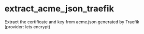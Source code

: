 # extract_acme_json_traefik
Extract the certificate and key from acme.json generated by Traefik (provider: lets encrypt)
